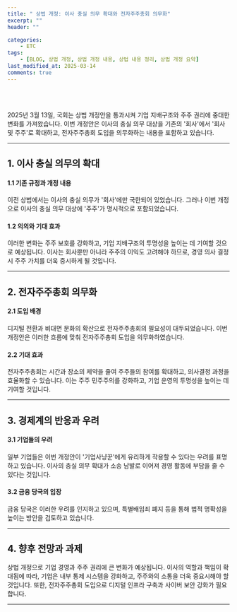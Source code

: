 ```yaml
---
title: " 상법 개정: 이사 충실 의무 확대와 전자주주총회 의무화"
excerpt: ""
header: ""

categories:
    - ETC
tags:
    - [BLOG, 상법 개정, 상법 개정 내용, 상법 내용 정리, 상법 개정 요약]
last_modified_at: 2025-03-14
comments: true
---
```

<br><br>

2025년 3월 13일, 국회는 상법 개정안을 통과시켜 기업 지배구조와 주주 권리에 중대한 변화를 가져왔습니다. 이번 개정안은 이사의 충실 의무 대상을 기존의 '회사'에서 '회사 및 주주'로 확대하고, 전자주주총회 도입을 의무화하는 내용을 포함하고 있습니다.


---



## **1. 이사 충실 의무의 확대**



#### **1.1 기존 규정과 개정 내용**


이전 상법에서는 이사의 충실 의무가 '회사'에만 국한되어 있었습니다. 그러나 이번 개정으로 이사의 충실 의무 대상에 '주주'가 명시적으로 포함되었습니다.



#### **1.2 의의와 기대 효과**


이러한 변화는 주주 보호를 강화하고, 기업 지배구조의 투명성을 높이는 데 기여할 것으로 예상됩니다. 이사는 회사뿐만 아니라 주주의 이익도 고려해야 하므로, 경영 의사 결정 시 주주 가치를 더욱 중시하게 될 것입니다.


---



## **2. 전자주주총회 의무화**



#### **2.1 도입 배경**


디지털 전환과 비대면 문화의 확산으로 전자주주총회의 필요성이 대두되었습니다. 이번 개정안은 이러한 흐름에 맞춰 전자주주총회 도입을 의무화하였습니다.



#### **2.2 기대 효과**


전자주주총회는 시간과 장소의 제약을 줄여 주주들의 참여를 확대하고, 의사결정 과정을 효율화할 수 있습니다. 이는 주주 민주주의를 강화하고, 기업 운영의 투명성을 높이는 데 기여할 것입니다.


---



## **3. 경제계의 반응과 우려**



#### **3.1 기업들의 우려**


일부 기업들은 이번 개정안이 '기업사냥꾼'에게 유리하게 작용할 수 있다는 우려를 표명하고 있습니다. 이사의 충실 의무 확대가 소송 남발로 이어져 경영 활동에 부담을 줄 수 있다는 것입니다.



#### **3.2 금융 당국의 입장**


금융 당국은 이러한 우려를 인지하고 있으며, 특별배임죄 폐지 등을 통해 법적 명확성을 높이는 방안을 검토하고 있습니다.


---



## **4. 향후 전망과 과제**


상법 개정으로 기업 경영과 주주 권리에 큰 변화가 예상됩니다. 이사의 역할과 책임이 확대됨에 따라, 기업은 내부 통제 시스템을 강화하고, 주주와의 소통을 더욱 중요시해야 할 것입니다. 또한, 전자주주총회 도입으로 디지털 인프라 구축과 사이버 보안 강화가 필요합니다.


---

